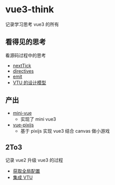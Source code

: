 # vue3-think
记录学习思考 vue3 的所有


## 看得见的思考

看源码过程中的思考

- [nextTick](https://github.com/cuixiaorui/vue3-think/blob/master/visualThinking/nextTick.md)
- [directives](https://github.com/cuixiaorui/vue3-think/blob/master/visualThinking/directives.md)
- [emit](https://github.com/cuixiaorui/vue3-think/blob/master/visualThinking/emit.md)
- [VTU 的设计模型](https://github.com/cuixiaorui/vue3-think/blob/master/visualThinking/VTU-model.md)


## 产出
- [mini-vue](https://github.com/cuixiaorui/mini-vue)
    - 实现了 mini vue3
- [vue-pixijs](https://github.com/cuixiaorui/vue-pixijs)
    - 基于 pixijs 实现 vue3 结合 canvas 做小游戏


## 2To3

记录 vue2 升级 vue3 的过程

- [获取全局配置](https://github.com/cuixiaorui/vue3-think/blob/master/2To3/globalConfig.md)
- [集成 VTU]()